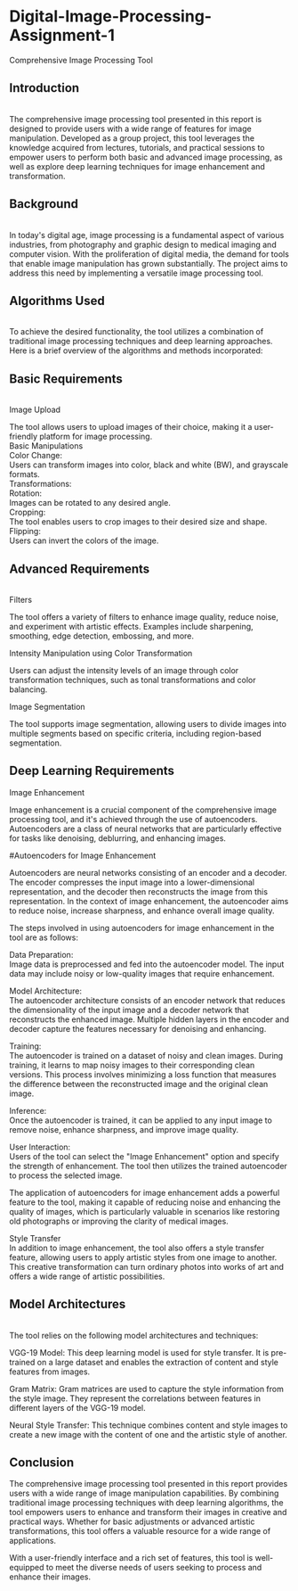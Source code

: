 # Digital-Image-Processing-Assignment-1

Comprehensive Image Processing Tool

## Introduction 
<br>
The comprehensive image processing tool presented in this report is designed to provide users with a wide range of features for image manipulation. Developed as a group project, this tool leverages the knowledge acquired from lectures, tutorials, and practical sessions to empower users to perform both basic and advanced image processing, as well as explore deep learning techniques for image enhancement and transformation.<br>

## Background
<br>
In today's digital age, image processing is a fundamental aspect of various industries, from photography and graphic design to medical imaging and computer vision. With the proliferation of digital media, the demand for tools that enable image manipulation has grown substantially. The project aims to address this need by implementing a versatile image processing tool.<br>

## Algorithms Used
<br>
To achieve the desired functionality, the tool utilizes a combination of traditional image processing techniques and deep learning approaches. Here is a brief overview of the algorithms and methods incorporated:<br>

## Basic Requirements
<br>
Image Upload<br>

The tool allows users to upload images of their choice, making it a user-friendly platform for image processing.<br>
Basic Manipulations<br>
Color Change:<br> Users can transform images into color, black and white (BW), and grayscale formats.<br>
Transformations:<br>
Rotation:<br> Images can be rotated to any desired angle.<br>
Cropping:<br> The tool enables users to crop images to their desired size and shape.<br>
Flipping: <br>Users can invert the colors of the image.<br>

##  Advanced Requirements
<br>
Filters<br>

The tool offers a variety of filters to enhance image quality, reduce noise, and experiment with artistic effects. Examples include sharpening, smoothing, edge detection, embossing, and more.<br>

Intensity Manipulation using Color Transformation<br>

Users can adjust the intensity levels of an image through color transformation techniques, such as tonal transformations and color balancing.<br>

Image Segmentation<br>

The tool supports image segmentation, allowing users to divide images into multiple segments based on specific criteria, including region-based segmentation.<br>

## Deep Learning Requirements<br>

Image Enhancement<br>

Image enhancement is a crucial component of the comprehensive image processing tool, and it's achieved through the use of autoencoders. Autoencoders are a class of neural networks that are particularly effective for tasks like denoising, deblurring, and enhancing images.<br>

#Autoencoders for Image Enhancement<br>

Autoencoders are neural networks consisting of an encoder and a decoder. The encoder compresses the input image into a lower-dimensional representation, and the decoder then reconstructs the image from this representation. In the context of image enhancement, the autoencoder aims to reduce noise, increase sharpness, and enhance overall image quality.
<br>

The steps involved in using autoencoders for image enhancement in the tool are as follows:<br>

Data Preparation:<br> Image data is preprocessed and fed into the autoencoder model. The input data may include noisy or low-quality images that require enhancement.<br>

Model Architecture:<br> The autoencoder architecture consists of an encoder network that reduces the dimensionality of the input image and a decoder network that reconstructs the enhanced image. Multiple hidden layers in the encoder and decoder capture the features necessary for denoising and enhancing.<br>

Training:<br> The autoencoder is trained on a dataset of noisy and clean images. During training, it learns to map noisy images to their corresponding clean versions. This process involves minimizing a loss function that measures the difference between the reconstructed image and the original clean image.<br>

Inference:<br> Once the autoencoder is trained, it can be applied to any input image to remove noise, enhance sharpness, and improve image quality.<br>

User Interaction: <br>Users of the tool can select the "Image Enhancement" option and specify the strength of enhancement. The tool then utilizes the trained autoencoder to process the selected image.<br>

The application of autoencoders for image enhancement adds a powerful feature to the tool, making it capable of reducing noise and enhancing the quality of images, which is particularly valuable in scenarios like restoring old photographs or improving the clarity of medical images.<br>

Style Transfer<br>
In addition to image enhancement, the tool also offers a style transfer feature, allowing users to apply artistic styles from one image to another. This creative transformation can turn ordinary photos into works of art and offers a wide range of artistic possibilities.<br>

## Model Architectures
<br>
The tool relies on the following model architectures and techniques:
<br>

VGG-19 Model: This deep learning model is used for style transfer. It is pre-trained on a large dataset and enables the extraction of content and style features from images.<br>

Gram Matrix: Gram matrices are used to capture the style information from the style image. They represent the correlations between features in different layers of the VGG-19 model.<br>

Neural Style Transfer: This technique combines content and style images to create a new image with the content of one and the artistic style of another.<br>

## Conclusion<br>
The comprehensive image processing tool presented in this report provides users with a wide range of image manipulation capabilities. By combining traditional image processing techniques with deep learning algorithms, the tool empowers users to enhance and transform their images in creative and practical ways. Whether for basic adjustments or advanced artistic transformations, this tool offers a valuable resource for a wide range of applications.<br>

With a user-friendly interface and a rich set of features, this tool is well-equipped to meet the diverse needs of users seeking to process and enhance their images.